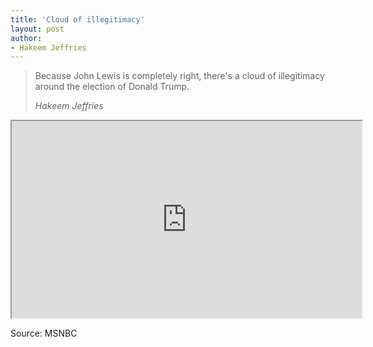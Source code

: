 ```yaml
---
title: 'Cloud of illegitimacy'
layout: post
author:
- Hakeem Jeffries
---
```


> Because John Lewis is completely right, there's a cloud of illegitimacy around the election of Donald Trump.
>
> <cite>Hakeem Jeffries</cite>

<iframe width="560" height="315" src="https://grabien.com/getmedia.php?id=1739545&#038;key=d18ca4f0273aa82a7afe3bc2dcb8dc2a&#038;userid=17087"></iframe>

Source: MSNBC

